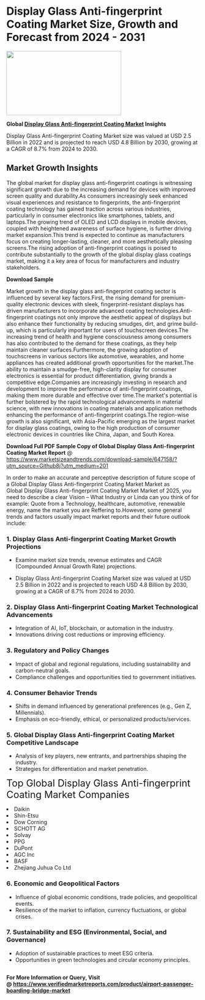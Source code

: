 <H1>Display Glass Anti-fingerprint Coating Market Size, Growth and Forecast from 2024 - 2031</H1><img class="aligncenter size-medium wp-image-584254" src="https://thirdeyenews.in/wp-content/uploads/2024/09/Global-Market-Research-300x168.jpeg" alt="" width="300" height="168" /><p><strong>Global&nbsp;<a href="https://www.marketsizeandtrends.com/download-sample/647158/?utm_source=Github8j?utm_medium=201">Display Glass Anti-fingerprint Coating Market</a> Insights</strong></p><p>Display Glass Anti-fingerprint Coating Market size was valued at USD 2.5 Billion in 2022 and is projected to reach USD 4.8 Billion by 2030, growing at a CAGR of 8.7% from 2024 to 2030.</p><p><h2>Market Growth Insights</h2> <p>The global market for display glass anti-fingerprint coatings is witnessing significant growth due to the increasing demand for devices with improved screen quality and durability.As consumers increasingly seek enhanced visual experiences and resistance to fingerprints, the anti-fingerprint coating technology has gained traction across various industries, particularly in consumer electronics like smartphones, tablets, and laptops.The growing trend of OLED and LCD displays in mobile devices, coupled with heightened awareness of surface hygiene, is further driving market expansion.This trend is expected to continue as manufacturers focus on creating longer-lasting, cleaner, and more aesthetically pleasing screens.The rising adoption of anti-fingerprint coatings is poised to contribute substantially to the growth of the global display glass coatings market, making it a key area of focus for manufacturers and industry stakeholders.</p> <p><strong>Download Sample</strong></p> <p>Market growth in the display glass anti-fingerprint coating sector is influenced by several key factors.First, the rising demand for premium-quality electronic devices with sleek, fingerprint-resistant displays has driven manufacturers to incorporate advanced coating technologies.Anti-fingerprint coatings not only improve the aesthetic appeal of displays but also enhance their functionality by reducing smudges, dirt, and grime build-up, which is particularly important for users of touchscreen devices.The increasing trend of health and hygiene consciousness among consumers has also contributed to the demand for these coatings, as they help maintain cleaner surfaces.Furthermore, the growing adoption of touchscreens in various sectors like automotive, wearables, and home appliances has created additional growth opportunities for the market.The ability to maintain a smudge-free, high-clarity display for consumer electronics is essential for product differentiation, giving brands a competitive edge.Companies are increasingly investing in research and development to improve the performance of anti-fingerprint coatings, making them more durable and effective over time.The market's potential is further bolstered by the rapid technological advancements in material science, with new innovations in coating materials and application methods enhancing the performance of anti-fingerprint coatings.The region-wise growth is also significant, with Asia-Pacific emerging as the largest market for display glass coatings, owing to the high production of consumer electronic devices in countries like China, Japan, and South Korea.</p> <p><span class=""><strong>Download Full PDF Sample Copy of Global Display Glass Anti-fingerprint Coating Market Report</strong> @ <a href="https://www.marketsizeandtrends.com/download-sample/647158/?utm_source=Github8j?utm_medium=201" target="_blank">https://www.marketsizeandtrends.com/download-sample/647158/?utm_source=Github8j?utm_medium=201</a></span></p><p>In order to make an accurate and perceptive description of future scope of a Global&nbsp;Display Glass Anti-fingerprint Coating Market Market as Global&nbsp;Display Glass Anti-fingerprint Coating Market Market of 2025, you need to describe a clear Vision &ndash; What Industry or Linda can you think of for example: Quote from a Technology, healthcare, automotive, renewable energy, name the market you are Reffering to.However, some general trends and factors usually impact market reports and their future outlook include:</p><h3>1.&nbsp;<strong>Display Glass Anti-fingerprint Coating Market Growth Projections</strong></h3><ul><li>Examine market size trends, revenue estimates and CAGR (Compounded Annual Growth Rate) projections.</li><li><p>Display Glass Anti-fingerprint Coating Market size was valued at USD 2.5 Billion in 2022 and is projected to reach USD 4.8 Billion by 2030, growing at a CAGR of 8.7% from 2024 to 2030.</p></li></ul><h3>2.&nbsp;<strong>Display Glass Anti-fingerprint Coating Market Technological Advancements</strong></h3><ul><li>Integration of AI, IoT, blockchain, or automation in the industry.</li><li>Innovations driving cost reductions or improving efficiency.</li></ul><h3>3.&nbsp;<strong>Regulatory and Policy Changes</strong></h3><ul><li>Impact of global and regional regulations, including sustainability and carbon-neutral goals.</li><li>Compliance challenges and opportunities tied to government initiatives.</li></ul><h3>4.&nbsp;<strong>Consumer Behavior Trends</strong></h3><ul><li>Shifts in demand influenced by generational preferences (e.g., Gen Z, Millennials).</li><li>Emphasis on eco-friendly, ethical, or personalized products/services.</li></ul><h3>5.&nbsp;<strong>Global Display Glass Anti-fingerprint Coating Market Competitive Landscape</strong></h3><ul><li>Analysis of key players, new entrants, and partnerships shaping the industry.</li><li>Strategies for differentiation and market penetration.</li></ul><p data-pm-slice="1 1 []"><span style="color: inherit; font-family: inherit; font-size: 25px;">Top Global Display Glass Anti-fingerprint Coating Market Companies</span></p><div class="" data-test-id=""><p><li>Daikin</li><li> Shin-Etsu</li><li> Dow Corning</li><li> SCHOTT AG</li><li> Solvay</li><li> PPG</li><li> DuPont</li><li> AGC Inc</li><li> BASF</li><li> Zhejiang Juhua Co Ltd</li></p></div><h3>6.&nbsp;<strong>Economic and Geopolitical Factors</strong></h3><ul><li>Influence of global economic conditions, trade policies, and geopolitical events.</li><li>Resilience of the market to inflation, currency fluctuations, or global crises.</li></ul><h3>7.&nbsp;<strong>Sustainability and ESG (Environmental, Social, and Governance)</strong></h3><ul><li>Adoption of sustainable practices to meet ESG criteria.</li><li>Opportunities in green technologies and circular economy principles.</li></ul><h2><strong style="font-size: 14px;">For More Information or Query, Visit @&nbsp;</strong><a style="background-color: #ffffff; font-size: 14px;" href="https://www.marketsizeandtrends.com/report/display-glass-anti-fingerprint-coating-market/" target="_blank">https://www.verifiedmarketreports.com/product/airport-passenger-boarding-bridge-market</a></h2>